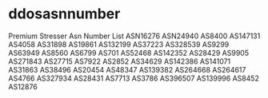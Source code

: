 # ddosasnnumber
Premium Stresser Asn Number List
ASN16276
ASN24940
AS8400 
AS147131
AS4058
AS31898
AS19861
AS132199
AS37223
AS328539
AS9299
AS63949
AS8560
AS6799
AS701
AS52468
AS142352
AS28429
AS9905
AS271843
AS27715
AS7922
AS2852
AS34629
AS142386
AS141071
AS31863
AS38496
AS20454
AS48347
AS139382
AS264668
AS264617
AS4766
AS327934
AS28431
AS7713
AS3786
AS396507
AS139996
AS8452
AS12876


